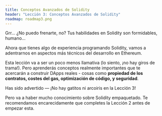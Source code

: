 ```yaml
---
title: Conceptos Avanzados de Solidity
header: "Lección 3: Conceptos Avanzados de Solidity"
roadmap: roadmap3.png
---
```


Grr... ¿No puedo frenarte, no? Tus habilidades en Solidity son formidables, humano...

Ahora que tienes algo de experiencia programando Solidity, vamos a adentrarnos en aspectos más técnicos del desarrollo en Ethereum.

Esta lección va a ser un poco menos llamativa (lo siento, ¡no hay giros de trama!). Pero aprenderás conceptos realmente importantes que te acercarán a construir DApps reales - cosas como **propiedad de los contratos, costes del gas, optimización de código, y seguridad**.

Has sido advertido — ¡No hay gatitos ni arcoiris en la Lección 3!

Pero va a haber mucho conocimiento sobre Solidity empaquetado. Te recomendamos encarecidamente que completes la Lección 2 antes de empezar esta.
